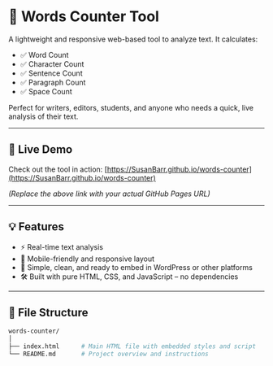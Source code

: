 # 📝 Words Counter Tool

A lightweight and responsive web-based tool to analyze text. It calculates:

- ✅ Word Count
- ✅ Character Count
- ✅ Sentence Count
- ✅ Paragraph Count
- ✅ Space Count

Perfect for writers, editors, students, and anyone who needs a quick, live analysis of their text.

---

## 🚀 Live Demo

Check out the tool in action: [https://SusanBarr.github.io/words-counter](https://SusanBarr.github.io/words-counter)

*(Replace the above link with your actual GitHub Pages URL)*

---

## 💡 Features

- ⚡ Real-time text analysis
- 📱 Mobile-friendly and responsive layout
- 🎯 Simple, clean, and ready to embed in WordPress or other platforms
- 🛠 Built with pure HTML, CSS, and JavaScript – no dependencies

---

## 📂 File Structure

```bash
words-counter/
│
├── index.html      # Main HTML file with embedded styles and script
└── README.md       # Project overview and instructions
